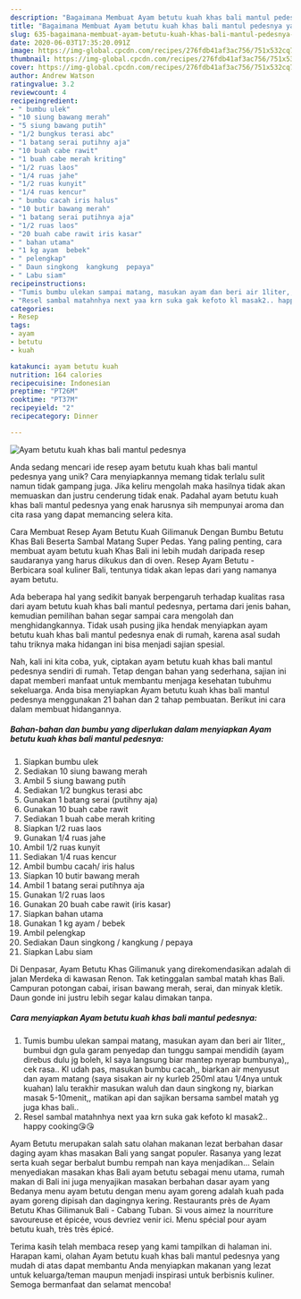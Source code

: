 ```yaml
---
description: "Bagaimana Membuat Ayam betutu kuah khas bali mantul pedesnya yang Menggugah Selera"
title: "Bagaimana Membuat Ayam betutu kuah khas bali mantul pedesnya yang Menggugah Selera"
slug: 635-bagaimana-membuat-ayam-betutu-kuah-khas-bali-mantul-pedesnya-yang-menggugah-selera
date: 2020-06-03T17:35:20.091Z
image: https://img-global.cpcdn.com/recipes/276fdb41af3ac756/751x532cq70/ayam-betutu-kuah-khas-bali-mantul-pedesnya-foto-resep-utama.jpg
thumbnail: https://img-global.cpcdn.com/recipes/276fdb41af3ac756/751x532cq70/ayam-betutu-kuah-khas-bali-mantul-pedesnya-foto-resep-utama.jpg
cover: https://img-global.cpcdn.com/recipes/276fdb41af3ac756/751x532cq70/ayam-betutu-kuah-khas-bali-mantul-pedesnya-foto-resep-utama.jpg
author: Andrew Watson
ratingvalue: 3.2
reviewcount: 4
recipeingredient:
- " bumbu ulek"
- "10 siung bawang merah"
- "5 siung bawang putih"
- "1/2 bungkus terasi abc"
- "1 batang serai putihny aja"
- "10 buah cabe rawit"
- "1 buah cabe merah kriting"
- "1/2 ruas laos"
- "1/4 ruas jahe"
- "1/2 ruas kunyit"
- "1/4 ruas kencur"
- " bumbu cacah iris halus"
- "10 butir bawang merah"
- "1 batang serai putihnya aja"
- "1/2 ruas laos"
- "20 buah cabe rawit iris kasar"
- " bahan utama"
- "1 kg ayam  bebek"
- " pelengkap"
- " Daun singkong  kangkung  pepaya"
- " Labu siam"
recipeinstructions:
- "Tumis bumbu ulekan sampai matang, masukan ayam dan beri air 1liter,, bumbui dgn gula garam penyedap dan tunggu sampai mendidih (ayam direbus dulu jg boleh, kl saya langsung biar mantep nyerap bumbunya),, cek rasa.. Kl udah pas, masukan bumbu cacah,, biarkan air menyusut dan ayam matang (saya sisakan air ny kurleb 250ml atau 1/4nya untuk kuahan) lalu terakhir masukan waluh dan daun singkong ny, biarkan masak 5-10menit,, matikan api dan sajikan bersama sambel matah yg juga khas bali.."
- "Resel sambal matahnhya next yaa krn suka gak kefoto kl masak2.. happy cooking😘😘"
categories:
- Resep
tags:
- ayam
- betutu
- kuah

katakunci: ayam betutu kuah 
nutrition: 164 calories
recipecuisine: Indonesian
preptime: "PT26M"
cooktime: "PT37M"
recipeyield: "2"
recipecategory: Dinner

---
```



![Ayam betutu kuah khas bali mantul pedesnya](https://img-global.cpcdn.com/recipes/276fdb41af3ac756/751x532cq70/ayam-betutu-kuah-khas-bali-mantul-pedesnya-foto-resep-utama.jpg)

Anda sedang mencari ide resep ayam betutu kuah khas bali mantul pedesnya yang unik? Cara menyiapkannya memang tidak terlalu sulit namun tidak gampang juga. Jika keliru mengolah maka hasilnya tidak akan memuaskan dan justru cenderung tidak enak. Padahal ayam betutu kuah khas bali mantul pedesnya yang enak harusnya sih mempunyai aroma dan cita rasa yang dapat memancing selera kita.

Cara Membuat Resep Ayam Betutu Kuah Gilimanuk Dengan Bumbu Betutu Khas Bali Beserta Sambal Matang Super Pedas. Yang paling penting, cara membuat ayam betutu kuah Khas Bali ini lebih mudah daripada resep saudaranya yang harus dikukus dan di oven. Resep Ayam Betutu - Berbicara soal kuliner Bali, tentunya tidak akan lepas dari yang namanya ayam betutu.

Ada beberapa hal yang sedikit banyak berpengaruh terhadap kualitas rasa dari ayam betutu kuah khas bali mantul pedesnya, pertama dari jenis bahan, kemudian pemilihan bahan segar sampai cara mengolah dan menghidangkannya. Tidak usah pusing jika hendak menyiapkan ayam betutu kuah khas bali mantul pedesnya enak di rumah, karena asal sudah tahu triknya maka hidangan ini bisa menjadi sajian spesial.


Nah, kali ini kita coba, yuk, ciptakan ayam betutu kuah khas bali mantul pedesnya sendiri di rumah. Tetap dengan bahan yang sederhana, sajian ini dapat memberi manfaat untuk membantu menjaga kesehatan tubuhmu sekeluarga. Anda bisa menyiapkan Ayam betutu kuah khas bali mantul pedesnya menggunakan 21 bahan dan 2 tahap pembuatan. Berikut ini cara dalam membuat hidangannya.

<!--inarticleads1-->

##### Bahan-bahan dan bumbu yang diperlukan dalam menyiapkan Ayam betutu kuah khas bali mantul pedesnya:

1. Siapkan  bumbu ulek
1. Sediakan 10 siung bawang merah
1. Ambil 5 siung bawang putih
1. Sediakan 1/2 bungkus terasi abc
1. Gunakan 1 batang serai (putihny aja)
1. Gunakan 10 buah cabe rawit
1. Sediakan 1 buah cabe merah kriting
1. Siapkan 1/2 ruas laos
1. Gunakan 1/4 ruas jahe
1. Ambil 1/2 ruas kunyit
1. Sediakan 1/4 ruas kencur
1. Ambil  bumbu cacah/ iris halus
1. Siapkan 10 butir bawang merah
1. Ambil 1 batang serai putihnya aja
1. Gunakan 1/2 ruas laos
1. Gunakan 20 buah cabe rawit (iris kasar)
1. Siapkan  bahan utama
1. Gunakan 1 kg ayam / bebek
1. Ambil  pelengkap
1. Sediakan  Daun singkong / kangkung / pepaya
1. Siapkan  Labu siam


Di Denpasar, Ayam Betutu Khas Gilimanuk yang direkomendasikan adalah di jalan Merdeka di kawasan Renon. Tak ketinggalan sambal matah khas Bali. Campuran potongan cabai, irisan bawang merah, serai, dan minyak kletik. Daun gonde ini justru lebih segar kalau dimakan tanpa. 

<!--inarticleads2-->

##### Cara menyiapkan Ayam betutu kuah khas bali mantul pedesnya:

1. Tumis bumbu ulekan sampai matang, masukan ayam dan beri air 1liter,, bumbui dgn gula garam penyedap dan tunggu sampai mendidih (ayam direbus dulu jg boleh, kl saya langsung biar mantep nyerap bumbunya),, cek rasa.. Kl udah pas, masukan bumbu cacah,, biarkan air menyusut dan ayam matang (saya sisakan air ny kurleb 250ml atau 1/4nya untuk kuahan) lalu terakhir masukan waluh dan daun singkong ny, biarkan masak 5-10menit,, matikan api dan sajikan bersama sambel matah yg juga khas bali..
1. Resel sambal matahnhya next yaa krn suka gak kefoto kl masak2.. happy cooking😘😘


Ayam Betutu merupakan salah satu olahan makanan lezat berbahan dasar daging ayam khas masakan Bali yang sangat populer. Rasanya yang lezat serta kuah segar berbalut bumbu rempah nan kaya menjadikan… Selain menyediakan masakan khas Bali ayam betutu sebagai menu utama, rumah makan di Bali ini juga menyajikan masakan berbahan dasar ayam yang Bedanya menu ayam betutu dengan menu ayam goreng adalah kuah pada ayam goreng dipisah dan dagingnya kering. Restaurants près de Ayam Betutu Khas Gilimanuk Bali - Cabang Tuban. Si vous aimez la nourriture savoureuse et épicée, vous devriez venir ici. Menu spécial pour ayam betutu kuah, très très épicé. 

Terima kasih telah membaca resep yang kami tampilkan di halaman ini. Harapan kami, olahan Ayam betutu kuah khas bali mantul pedesnya yang mudah di atas dapat membantu Anda menyiapkan makanan yang lezat untuk keluarga/teman maupun menjadi inspirasi untuk berbisnis kuliner. Semoga bermanfaat dan selamat mencoba!
